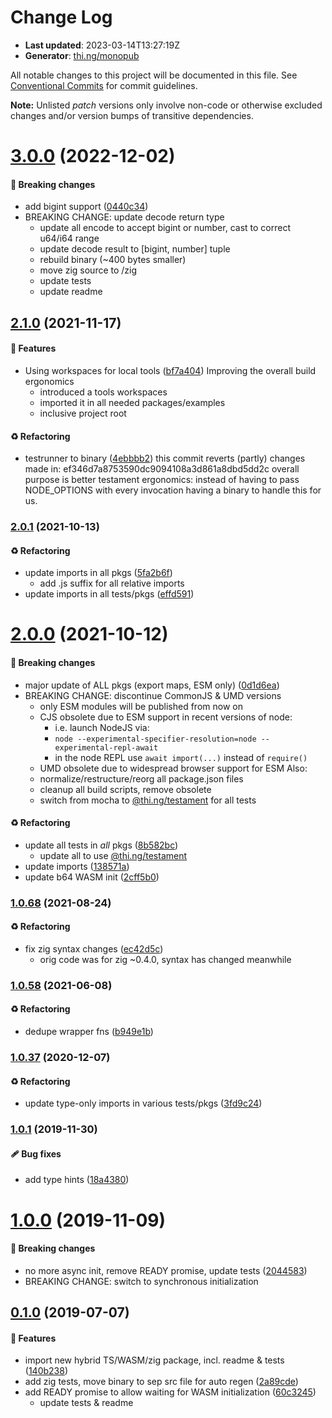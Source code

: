 # Change Log

- **Last updated**: 2023-03-14T13:27:19Z
- **Generator**: [thi.ng/monopub](https://thi.ng/monopub)

All notable changes to this project will be documented in this file.
See [Conventional Commits](https://conventionalcommits.org/) for commit guidelines.

**Note:** Unlisted _patch_ versions only involve non-code or otherwise excluded changes
and/or version bumps of transitive dependencies.

# [3.0.0](https://github.com/thi-ng/umbrella/tree/@thi.ng/leb128@3.0.0) (2022-12-02)

#### 🛑 Breaking changes

- add bigint support ([0440c34](https://github.com/thi-ng/umbrella/commit/0440c34))
- BREAKING CHANGE: update decode return type
  - update all encode to accept bigint or number, cast to correct u64/i64 range
  - update decode result to [bigint, number] tuple
  - rebuild binary (~400 bytes smaller)
  - move zig source to /zig
  - update tests
  - update readme

## [2.1.0](https://github.com/thi-ng/umbrella/tree/@thi.ng/leb128@2.1.0) (2021-11-17)

#### 🚀 Features

- Using workspaces for local tools ([bf7a404](https://github.com/thi-ng/umbrella/commit/bf7a404))
  Improving the overall build ergonomics
  - introduced a tools workspaces
  - imported it in all needed packages/examples
  - inclusive project root

#### ♻️ Refactoring

- testrunner to binary ([4ebbbb2](https://github.com/thi-ng/umbrella/commit/4ebbbb2))
  this commit reverts (partly) changes made in:
  ef346d7a8753590dc9094108a3d861a8dbd5dd2c
  overall purpose is better testament ergonomics:
  instead of having to pass NODE_OPTIONS with every invocation
  having a binary to handle this for us.

### [2.0.1](https://github.com/thi-ng/umbrella/tree/@thi.ng/leb128@2.0.1) (2021-10-13)

#### ♻️ Refactoring

- update imports in all pkgs ([5fa2b6f](https://github.com/thi-ng/umbrella/commit/5fa2b6f))
  - add .js suffix for all relative imports
- update imports in all tests/pkgs ([effd591](https://github.com/thi-ng/umbrella/commit/effd591))

# [2.0.0](https://github.com/thi-ng/umbrella/tree/@thi.ng/leb128@2.0.0) (2021-10-12)

#### 🛑 Breaking changes

- major update of ALL pkgs (export maps, ESM only) ([0d1d6ea](https://github.com/thi-ng/umbrella/commit/0d1d6ea))
- BREAKING CHANGE: discontinue CommonJS & UMD versions
  - only ESM modules will be published from now on
  - CJS obsolete due to ESM support in recent versions of node:
    - i.e. launch NodeJS via:
    - `node --experimental-specifier-resolution=node --experimental-repl-await`
    - in the node REPL use `await import(...)` instead of `require()`
  - UMD obsolete due to widespread browser support for ESM
  Also:
  - normalize/restructure/reorg all package.json files
  - cleanup all build scripts, remove obsolete
  - switch from mocha to [@thi.ng/testament](https://github.com/thi-ng/umbrella/tree/main/packages/testament) for all tests

#### ♻️ Refactoring

- update all tests in _all_ pkgs ([8b582bc](https://github.com/thi-ng/umbrella/commit/8b582bc))
  - update all to use [@thi.ng/testament](https://github.com/thi-ng/umbrella/tree/main/packages/testament)
- update imports ([138571a](https://github.com/thi-ng/umbrella/commit/138571a))
- update b64 WASM init ([2cff5b0](https://github.com/thi-ng/umbrella/commit/2cff5b0))

### [1.0.68](https://github.com/thi-ng/umbrella/tree/@thi.ng/leb128@1.0.68) (2021-08-24)

#### ♻️ Refactoring

- fix zig syntax changes ([ec42d5c](https://github.com/thi-ng/umbrella/commit/ec42d5c))
  - orig code was for zig ~0.4.0, syntax has changed meanwhile

### [1.0.58](https://github.com/thi-ng/umbrella/tree/@thi.ng/leb128@1.0.58) (2021-06-08)

#### ♻️ Refactoring

- dedupe wrapper fns ([b949e1b](https://github.com/thi-ng/umbrella/commit/b949e1b))

### [1.0.37](https://github.com/thi-ng/umbrella/tree/@thi.ng/leb128@1.0.37) (2020-12-07)

#### ♻️ Refactoring

- update type-only imports in various tests/pkgs ([3fd9c24](https://github.com/thi-ng/umbrella/commit/3fd9c24))

### [1.0.1](https://github.com/thi-ng/umbrella/tree/@thi.ng/leb128@1.0.1) (2019-11-30)

#### 🩹 Bug fixes

- add type hints ([18a4380](https://github.com/thi-ng/umbrella/commit/18a4380))

# [1.0.0](https://github.com/thi-ng/umbrella/tree/@thi.ng/leb128@1.0.0) (2019-11-09)

#### 🛑 Breaking changes

- no more async init, remove READY promise, update tests ([2044583](https://github.com/thi-ng/umbrella/commit/2044583))
- BREAKING CHANGE: switch to synchronous initialization

## [0.1.0](https://github.com/thi-ng/umbrella/tree/@thi.ng/leb128@0.1.0) (2019-07-07)

#### 🚀 Features

- import new hybrid TS/WASM/zig package, incl. readme & tests ([140b238](https://github.com/thi-ng/umbrella/commit/140b238))
- add zig tests, move binary to sep src file for auto regen ([2a89cde](https://github.com/thi-ng/umbrella/commit/2a89cde))
- add READY promise to allow waiting for WASM initialization ([60c3245](https://github.com/thi-ng/umbrella/commit/60c3245))
  - update tests & readme
